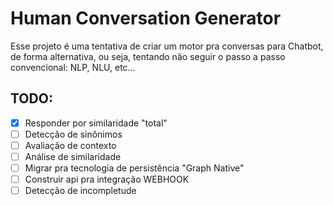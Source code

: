 # Human Conversation Generator

Esse projeto é uma tentativa de criar um motor pra conversas para Chatbot, de forma alternativa, ou seja, tentando não seguir o passo a passo convencional: NLP, NLU, etc...

## TODO:
- [x] Responder por similaridade "total"
- [ ] Detecção de sinônimos
- [ ] Avaliação de contexto
- [ ] Análise de similaridade
- [ ] Migrar pra tecnologia de persistência "Graph Native"
- [ ] Construir api pra integração WEBHOOK
- [ ] Detecção de incompletude
